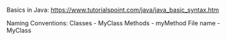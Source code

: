 Basics in Java: https://www.tutorialspoint.com/java/java_basic_syntax.htm 

Naming Conventions: 
Classes - MyClass 
Methods - myMethod 
File name - MyClass 

